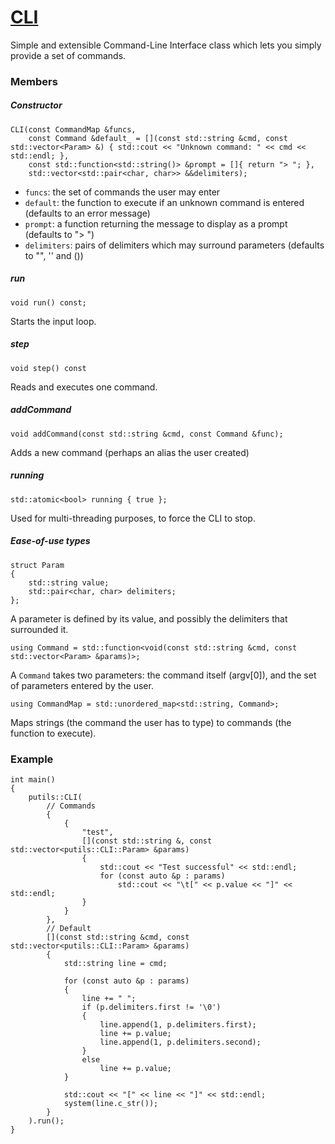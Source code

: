 # [CLI](CLI.hpp)

Simple and extensible Command-Line Interface class which lets you simply provide a set of commands.

### Members

##### Constructor

```
CLI(const CommandMap &funcs,
    const Command &default_ = [](const std::string &cmd, const std::vector<Param> &) { std::cout << "Unknown command: " << cmd << std::endl; },
    const std::function<std::string()> &prompt = []{ return "> "; },
    std::vector<std::pair<char, char>> &&delimiters);
```
* `funcs`: the set of commands the user may enter
* `default`: the function to execute if an unknown command is entered (defaults to an error message)
* `prompt`: a function returning the message to display as a prompt (defaults to "> ")
* `delimiters`: pairs of delimiters which may surround parameters (defaults to "", '' and ())

##### run
```
void run() const;
```
Starts the input loop.

##### step
```
void step() const
```
Reads and executes one command.

##### addCommand
```
void addCommand(const std::string &cmd, const Command &func);
```
Adds a new command (perhaps an alias the user created)

##### running
```
std::atomic<bool> running { true };
```
Used for multi-threading purposes, to force the CLI to stop.

##### Ease-of-use types

```
struct Param
{
    std::string value;
    std::pair<char, char> delimiters;
};
```
A parameter is defined by its value, and possibly the delimiters that surrounded it.

```
using Command = std::function<void(const std::string &cmd, const std::vector<Param> &params)>;
```
A `Command` takes two parameters: the command itself (argv[0]), and the set of parameters entered by the user.

```
using CommandMap = std::unordered_map<std::string, Command>;
```
Maps strings (the command the user has to type) to commands (the function to execute).

### Example

```
int main()
{
    putils::CLI(
        // Commands
        {
            {
                "test",
                [](const std::string &, const std::vector<putils::CLI::Param> &params)
                {
                    std::cout << "Test successful" << std::endl;
                    for (const auto &p : params)
                        std::cout << "\t[" << p.value << "]" << std::endl;
                }
            }
        },
        // Default
        [](const std::string &cmd, const std::vector<putils::CLI::Param> &params)
        {
            std::string line = cmd;

            for (const auto &p : params)
            {
                line += " ";
                if (p.delimiters.first != '\0')
                {
                    line.append(1, p.delimiters.first);
                    line += p.value;
                    line.append(1, p.delimiters.second);
                }
                else
                    line += p.value;
            }

            std::cout << "[" << line << "]" << std::endl;
            system(line.c_str());
        }
    ).run();
}
```
